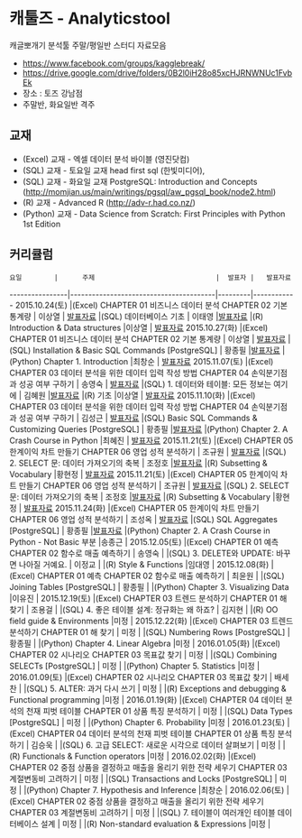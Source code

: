 # 캐툴즈 - Analyticstool

캐글뽀개기 분석툴 주말/평일반 스터디 자료모음

* https://www.facebook.com/groups/kagglebreak/
* https://drive.google.com/drive/folders/0B2l0iH28o85xcHJRNWNUc1FvbEk
* 장소 : 토즈 강남점 
* 주말반, 화요일반 격주

## 교재
* (Excel) 교재 - 엑셀 데이터 분석 바이블 (영진닷컴) 
* (SQL) 교재 - 토요일 교재 head first sql (한빛미디어), 
* (SQL) 교재 - 화요일 교재 PostgreSQL: Introduction and Concepts (http://momjian.us/main/writings/pgsql/aw_pgsql_book/node2.html) 
* (R) 교재 - Advanced R (http://adv-r.had.co.nz/) 
* (Python) 교재 - Data Science from Scratch: First Principles with Python 1st Edition


## 커리큘럼
    요일        |      주제                              |  발표자 |   발표자료
----------------|----------------------------------------|---------|------------
2015.10.24(토)  |(Excel) CHAPTER 01 비즈니스 데이터 분석  CHAPTER 02 기본 통계량 | 이상열 | [발표자료](https://github.com/KaggleBreak/analyticstool/blob/master/part1/excel/week1/%EC%BA%90%EA%B8%80%EB%BD%80%EA%B0%9C%EA%B8%B0_%EB%B6%84%EC%84%9D%ED%88%B4_%ED%8C%8C%ED%8A%B81_Chap1,2.pptx)
                |(SQL) 데이터베이스 기초 | 이태영 |[발표자료](https://github.com/KaggleBreak/analyticstool/blob/master/part1/sql/week1_%EC%A3%BC%EB%A7%90/20151024_Database.pptx)
                |(R) Introduction & Data structures                                       |이상열 | [발표자료](http://nbviewer.ipython.org/github/kagglebreak/analyticstool/blob/master/part1/R/1.datastructures/kaggle_datastructures.ipynb)
2015.10.27(화)  |(Excel) CHAPTER 01 비즈니스 데이터 분석  CHAPTER 02 기본 통계량 | 이상열 | [발표자료](https://github.com/KaggleBreak/analyticstool/blob/master/part1/excel/week1/%EC%BA%90%EA%B8%80%EB%BD%80%EA%B0%9C%EA%B8%B0_%EB%B6%84%EC%84%9D%ED%88%B4_%ED%8C%8C%ED%8A%B81_Chap1,2.pptx)
                |(SQL) Installation & Basic SQL Commands [PostgreSQL] | 황종필 |[발표자료](https://github.com/KaggleBreak/analyticstool/blob/master/part1/sql/week1_%ED%8F%89%EC%9D%BC/SQL%20for%20PostgreSQL-1.pdf)
                |(Python) Chapter 1. Introduction                                       |최창순 | [발표자료](http://nbviewer.ipython.org/github/kagglebreak/analyticstool/blob/master/part1/python/Week1/20151027_Python_Chapter1.ipynb)
2015.11.07(토)  |(Excel) CHAPTER 03 데이터 분석을 위한 데이터 입력 작성 방법  CHAPTER 04 손익분기점과 성공 여부 구하기 | 송영숙 | [발표자료](https://github.com/KaggleBreak/analyticstool/blob/master/part1/excel/week2/excel%20tools%20youngsooksong%20(1).pdf)
                |(SQL) 1. 데이터와 테이블: 모든 정보는 여기에 | 김혜원 |[발표자료](https://github.com/KaggleBreak/analyticstool/blob/master/part1/sql/week2_%EC%A3%BC%EB%A7%90/20151107_MySQL_Ch1.ppt)
                |(R) 기초                                       |이상열 | [발표자료](http://nbviewer.ipython.org/github/kagglebreak/analyticstool/blob/master/part1/R/2.R%EA%B8%B0%EC%B4%88/R_%EA%B8%B0%EC%B4%88.ipynb)
2015.11.10(화)  |(Excel) CHAPTER 03 데이터 분석을 위한 데이터 입력 작성 방법  CHAPTER 04 손익분기점과 성공 여부 구하기 | 김성근 | [발표자료](https://github.com/KaggleBreak/analyticstool/blob/master/part1/excel/week2/excel%20tools%20youngsooksong%20(1).pdf)
                |(SQL) Basic SQL Commands & Customizing Queries [PostgreSQL] | 황종필 |[발표자료](https://github.com/KaggleBreak/analyticstool/blob/master/part1/sql/week2_%ED%8F%89%EC%9D%BC/SQL%20for%20PostgreSQL-2.pdf)
                |(Python) Chapter 2. A Crash Course in Python                                       |최혜진 | [발표자료](https://github.com/KaggleBreak/analyticstool/blob/master/part1/python/Week2/Python_02_A%20Crash%20Course%20in%20Python.pdf)
2015.11.21(토)  |(Excel) CHAPTER 05 한계이익 차트 만들기  CHAPTER 06 영업 성적 분석하기 | 조규원 | [발표자료](https://github.com/KaggleBreak/analyticstool/blob/master/part1/excel/week3/ch.05_%ED%95%9C%EA%B3%84%EC%9D%B4%EC%9D%B5%20%EC%B0%A8%ED%8A%B8%20%EB%A7%8C%EB%93%A4%EA%B8%B0_chogyuwon_20151120.pdf)
                |(SQL) 2. SELECT 문: 데이터 가져오기의 축복 | 조정호 |[발표자료](https://github.com/KaggleBreak/analyticstool/blob/master/part1/sql/week3_%EC%A3%BC%EB%A7%90/SELECT%20Statement_20151121.sql)
                |(R) Subsetting & Vocabulary                                       |황현정 | [발표자료](https://github.com/KaggleBreak/analyticstool/blob/master/part1/R/3.Subsetting/R_part1_3rd.pdf)
2015.11.21(토)  |(Excel) CHAPTER 05 한계이익 차트 만들기  CHAPTER 06 영업 성적 분석하기 | 조규원 | [발표자료](https://github.com/KaggleBreak/analyticstool/blob/master/part1/excel/week3/ch.05_%ED%95%9C%EA%B3%84%EC%9D%B4%EC%9D%B5%20%EC%B0%A8%ED%8A%B8%20%EB%A7%8C%EB%93%A4%EA%B8%B0_chogyuwon_20151120.pdf)
                |(SQL) 2. SELECT 문: 데이터 가져오기의 축복 | 조정호 |[발표자료](https://github.com/KaggleBreak/analyticstool/blob/master/part1/sql/week3_%EC%A3%BC%EB%A7%90/SELECT%20Statement_20151121.sql)
                |(R) Subsetting & Vocabulary                                       |황현정 | [발표자료](https://github.com/KaggleBreak/analyticstool/blob/master/part1/R/3.Subsetting/R_part1_3rd.pdf)
2015.11.24(화)  |(Excel) CHAPTER 05 한계이익 차트 만들기  CHAPTER 06 영업 성적 분석하기 | 조성옥 | [발표자료](https://github.com/KaggleBreak/analyticstool/blob/master/part1/excel/week3/ch.05_%ED%95%9C%EA%B3%84%EC%9D%B4%EC%9D%B5%20%EC%B0%A8%ED%8A%B8%20%EB%A7%8C%EB%93%A4%EA%B8%B0_chogyuwon_20151120.pdf)
                |(SQL) SQL Aggregates [PostgreSQL] | 황종필 |[발표자료](https://github.com/KaggleBreak/analyticstool/blob/master/part1/sql/week3_%ED%8F%89%EC%9D%BC/SQL%20for%20PostgreSQL-3.pptx)
                |(Python) Chapter 2. A Crash Course in Python - Not Basic 부분                                      |송종근 |
2015.12.05(토)  |(Excel) CHAPTER 01 예측  CHAPTER 02 함수로 매출 예측하기 | 송영숙 | 
                |(SQL) 3. DELETE와 UPDATE: 바꾸면 나아질 거예요. | 이정교 |
                |(R) Style & Functions                                     |임대영 |
2015.12.08(화)  |(Excel) CHAPTER 01 예측  CHAPTER 02 함수로 매출 예측하기 | 최윤원 | 
                |(SQL) Joining Tables [PostgreSQL] | 황종필 |
                |(Python) Chapter 3. Visualizing Data                                     |이유진 |
2015.12.19(토)  |(Excel) CHAPTER 03 트렌드 분석하기   CHAPTER 01 해 찾기 | 조용걸 | 
                |(SQL) 4. 좋은 테이블 설계: 정규화는 왜 하죠? | 김지현 |
                |(R) OO field guide & Environments                                     |미정 |
2015.12.22(화)  |(Excel) CHAPTER 03 트렌드 분석하기   CHAPTER 01 해 찾기 | 미정 | 
                |(SQL) Numbering Rows [PostgreSQL] | 황종필 |
                |(Python) Chapter 4. Linear Algebra                                     |미정 |
2016.01.05(화)  |(Excel) CHAPTER 02 시나리오   CHAPTER 03 목표값 찾기 | 미정 | 
                |(SQL) Combining SELECTs [PostgreSQL] | 미정 |
                |(Python) Chapter 5. Statistics                                     |미정 |
2016.01.09(토)  |(Excel) CHAPTER 02 시나리오   CHAPTER 03 목표값 찾기 | 배세찬 | 
                |(SQL) 5. ALTER: 과거 다시 쓰기 | 미정 |
                |(R) Exceptions and debugging & Functional programming                                     |미정 |
2016.01.19(화)  |(Excel) CHAPTER 04 데이터 분석의 천재 피벗 테이블  CHAPTER 01 상품 특징 분석하기 | 미정 | 
                |(SQL) Data Types [PostgreSQL] | 미정 |
                |(Python) Chapter 6. Probability                                     |미정 |
2016.01.23(토)  |(Excel) CHAPTER 04 데이터 분석의 천재 피벗 테이블  CHAPTER 01 상품 특징 분석하기 | 김승욱 | 
                |(SQL) 6. 고급 SELECT: 새로운 시각으로 데이터 살펴보기 | 미정 |
                |(R) Functionals & Function operators                                     |미정 |
2016.02.02(화)  |(Excel) CHAPTER 02 중점 상품을 결정하고 매출을 올리기 위한 전략 세우기  CHAPTER 03 계절변동비 고려하기 | 미정 | 
                |(SQL) Transactions and Locks [PostgreSQL] | 미정 |
                |(Python) Chapter 7. Hypothesis and Inference                                     |최창순 |
2016.02.06(토)  |(Excel) CHAPTER 02 중점 상품을 결정하고 매출을 올리기 위한 전략 세우기  CHAPTER 03 계절변동비 고려하기 | 미정 | 
                |(SQL)  7. 테이블이 여러개인 테이블 데이터베이스 설계 | 미정 |
                |(R) Non-standard evaluation & Expressions                                     |미정 |
                                                                
                                


                


